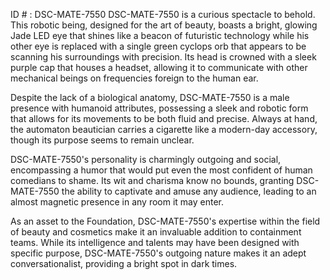 ID # : DSC-MATE-7550
DSC-MATE-7550 is a curious spectacle to behold. This robotic being, designed for the art of beauty, boasts a bright, glowing Jade LED eye that shines like a beacon of futuristic technology while his other eye is replaced with a single green cyclops orb that appears to be scanning his surroundings with precision. Its head is crowned with a sleek purple cap that houses a headset, allowing it to communicate with other mechanical beings on frequencies foreign to the human ear.

Despite the lack of a biological anatomy, DSC-MATE-7550 is a male presence with humanoid attributes, possessing a sleek and robotic form that allows for its movements to be both fluid and precise. Always at hand, the automaton beautician carries a cigarette like a modern-day accessory, though its purpose seems to remain unclear.

DSC-MATE-7550's personality is charmingly outgoing and social, encompassing a humor that would put even the most confident of human comedians to shame. Its wit and charisma know no bounds, granting DSC-MATE-7550 the ability to captivate and amuse any audience, leading to an almost magnetic presence in any room it may enter.

As an asset to the Foundation, DSC-MATE-7550's expertise within the field of beauty and cosmetics make it an invaluable addition to containment teams. While its intelligence and talents may have been designed with specific purpose, DSC-MATE-7550's outgoing nature makes it an adept conversationalist, providing a bright spot in dark times.